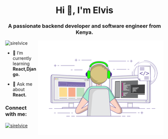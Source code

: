 <h1 align="center">Hi 👋, I'm Elvis</h1>
<h3 align="center">A passionate backend developer and software engineer from Kenya.</h3>
<img align="right" alt="Coding" width="400" src="https://raw.githubusercontent.com/devSouvik/devSouvik/master/gif3.gif">

<p align="left"> <img src="https://komarev.com/ghpvc/?username=sirelvice&label=Profile%20views&color=0e75b6&style=flat" alt="sirelvice" /> </p>

- 🌱 I’m currently learning **React,Django.**

- 💬 Ask me about **React.**

<h3 align="left">Connect with me:</h3>
<p align="left">
<a href="https://twitter.com/sirelvice" target="blank"><img align="center" src="https://raw.githubusercontent.com/rahuldkjain/github-profile-readme-generator/master/src/images/icons/Social/twitter.svg" alt="sirelvice" height="30" width="40" /></a>
</p>

